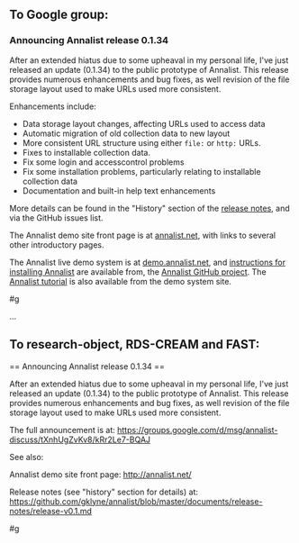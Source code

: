 ## To Google group:

### Announcing Annalist release 0.1.34

After an extended hiatus due to some upheaval in my personal life, I've just released an update (0.1.34) to the public prototype of Annalist.  This release provides numerous enhancements and bug fixes, as well revision of the file storage layout used to make URLs used more consistent.  

Enhancements include:

* Data storage layout changes, affecting URLs used to access data
* Automatic migration of old collection data to new layout
* More consistent URL structure using either `file:` or `http:` URLs.
* Fixes to installable collection data.
* Fix some login and accesscontrol problems
* Fix some installation problems, particularly relating to installable collection data
* Documentation and built-in help text enhancements

More details can be found in the "History" section of the [release notes](https://github.com/gklyne/annalist/blob/master/documents/release-notes/release-v0.1.md), and via the GitHub issues list.

The Annalist demo site front page is at [annalist.net](http://annalist.net/), with links to several other introductory pages.

The Annalist live demo system is at [demo.annalist.net](http://demo.annalist.net/annalist/site/), and [instructions for installing Annalist](https://github.com/gklyne/annalist/blob/master/documents/installing-annalist.md) are available from, the [Annalist GitHub project](https://github.com/gklyne/annalist).  The [Annalist tutorial](http://annalist.net/documents/tutorial/annalist-tutorial.html) is also available from the demo system site.

#g

...

## To research-object, RDS-CREAM and FAST:

== Announcing Annalist release 0.1.34 ==

After an extended hiatus due to some upheaval in my personal life, I've just released an update (0.1.34) to the public prototype of Annalist.  This release provides numerous enhancements and bug fixes, as well revision of the file storage layout used to make URLs used more consistent.

The full announcement is at: 
https://groups.google.com/d/msg/annalist-discuss/tXnhUgZvKv8/kRr2Le7-BQAJ


See also: 

Annalist demo site front page: http://annalist.net/

Release notes (see "history" section for details) at:
https://github.com/gklyne/annalist/blob/master/documents/release-notes/release-v0.1.md

#g

